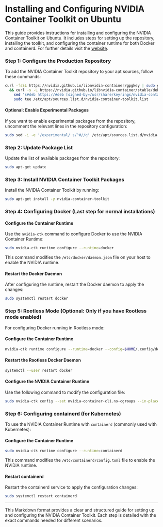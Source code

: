# Installing and Configuring NVIDIA Container Toolkit on Ubuntu

This guide provides instructions for installing and configuring the NVIDIA Container Toolkit on Ubuntu. It includes steps for setting up the repository, installing the toolkit, and configuring the container runtime for both Docker and containerd. For further details visit the [website](https://docs.nvidia.com/datacenter/cloud-native/container-toolkit/1.15.0/install-guide.html).

### Step 1: Configure the Production Repository

To add the NVIDIA Container Toolkit repository to your apt sources, follow these commands:

```bash
curl -fsSL https://nvidia.github.io/libnvidia-container/gpgkey | sudo gpg --dearmor -o /usr/share/keyrings/nvidia-container-toolkit-keyring.gpg \
  && curl -s -L https://nvidia.github.io/libnvidia-container/stable/deb/nvidia-container-toolkit.list | \
    sed 's#deb https://#deb [signed-by=/usr/share/keyrings/nvidia-container-toolkit-keyring.gpg] https://#g' | \
    sudo tee /etc/apt/sources.list.d/nvidia-container-toolkit.list
```

#### Optional: Enable Experimental Packages

If you want to enable experimental packages from the repository, uncomment the relevant lines in the repository configuration:

```bash
sudo sed -i -e '/experimental/ s/^#//g' /etc/apt/sources.list.d/nvidia-container-toolkit.list
```

### Step 2: Update Package List

Update the list of available packages from the repository:

```bash
sudo apt-get update
```

### Step 3: Install NVIDIA Container Toolkit Packages

Install the NVIDIA Container Toolkit by running:

```bash
sudo apt-get install -y nvidia-container-toolkit
```

### Step 4: Configuring Docker (Last step for normal installations)

#### Configure the Container Runtime

Use the `nvidia-ctk` command to configure Docker to use the NVIDIA Container Runtime:

```bash
sudo nvidia-ctk runtime configure --runtime=docker
```

This command modifies the `/etc/docker/daemon.json` file on your host to enable the NVIDIA runtime.

#### Restart the Docker Daemon

After configuring the runtime, restart the Docker daemon to apply the changes:

```bash
sudo systemctl restart docker
```

### Step 5: Rootless Mode (Optional: Only if you have Rootless mode enabled)

For configuring Docker running in Rootless mode:

#### Configure the Container Runtime

```bash
nvidia-ctk runtime configure --runtime=docker --config=$HOME/.config/docker/daemon.json
```

#### Restart the Rootless Docker Daemon

```bash
systemctl --user restart docker
```

#### Configure the NVIDIA Container Runtime

Use the following command to modify the configuration file:

```bash
sudo nvidia-ctk config --set nvidia-container-cli.no-cgroups --in-place
```

### Step 6: Configuring containerd (for Kubernetes)

To use the NVIDIA Container Runtime with `containerd` (commonly used with Kubernetes):

#### Configure the Container Runtime

```bash
sudo nvidia-ctk runtime configure --runtime=containerd
```

This command modifies the `/etc/containerd/config.toml` file to enable the NVIDIA runtime.

#### Restart containerd

Restart the containerd service to apply the configuration changes:

```bash
sudo systemctl restart containerd
```

---

This Markdown format provides a clear and structured guide for setting up and configuring the NVIDIA Container Toolkit. Each step is detailed with the exact commands needed for different scenarios.